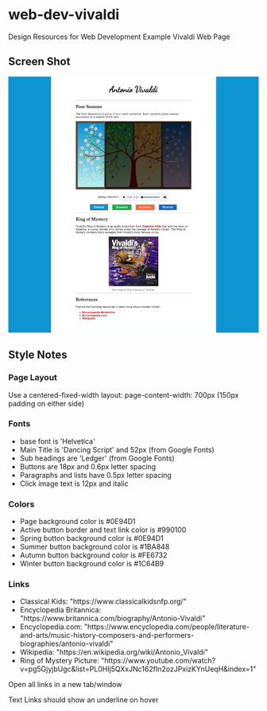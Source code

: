 # web-dev-vivaldi
Design Resources for Web Development Example Vivaldi Web Page

<h2>Screen Shot</h2>
<img src="images/Vivaldi-screenshot.png">

<h2>Style Notes</h2>

<h3>Page Layout</h3>
Use a centered-fixed-width layout: page-content-width: 700px (150px padding on either side)

<h3>Fonts</h3>
<ul>
  <li>base font is 'Helvetica'</li>
  <li>Main Title is 'Dancing Script' and 52px (from Google Fonts)</li>
  <li>Sub headings are 'Ledger' (from Google Fonts)</li>
  <li>Buttons are 18px and 0.6px letter spacing</li>
  <li>Paragraphs and lists have 0.5px letter spacing</li>
  <li>Click image text is 12px and italic</li>
</ul>

<h3>Colors</h3>
<ul>
  <li>Page background color is #0E94D1</li>
  <li>Active button border and text link color is #990100</li>
  <li>Spring button background color is #0E94D1</li>
  <li>Summer button background color is #1BA848</li>
  <li>Autumn button background color is #FE6732</li>
  <li>Winter button background color is #1C64B9</li>
</ul>

<h3>Links</h3>
<ul>
  <li>Classical Kids: "https://www.classicalkidsnfp.org/"</li>
  <li>Encyclopedia Britannica: "https://www.britannica.com/biography/Antonio-Vivaldi"</li>
  <li>Encyclopedia.com: "https://www.encyclopedia.com/people/literature-and-arts/music-history-composers-and-performers-biographies/antonio-vivaldi"</li>
  <li>Wikipedia: "https://en.wikipedia.org/wiki/Antonio_Vivaldi"</li>
  <li>Ring of Mystery Picture: "https://www.youtube.com/watch?v=pg5GjyjbUgc&list=PL0HIj5QXxJNc162fIn2ozJPxizKYnUeqH&index=1"</li>
</ul>
<p>Open all links in a new tab/window</p>
<p>Text Links should show an underline on hover </p>
  
  
